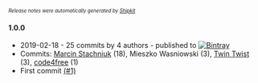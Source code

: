 <sup><sup>*Release notes were automatically generated by [Shipkit](http://shipkit.org/)*</sup></sup>

#### 1.0.0
 - 2019-02-18 - 25 commits by 4 authors - published to [![Bintray](https://img.shields.io/badge/Bintray-1.0.0-green.svg)](https://bintray.com/shipkit-bootstrap/bootstrap/maven/1.0.0)
 - Commits: [Marcin Stachniuk](https://github.com/mstachniuk) (18), Mieszko Wasniowski (3), [Twin Twist](https://github.com/TwinTwist) (3), [code4free](https://github.com/code4free) (1)
 - First commit [(#1)](https://github.com/code4free/shipkit-workshop-1/pull/1)

